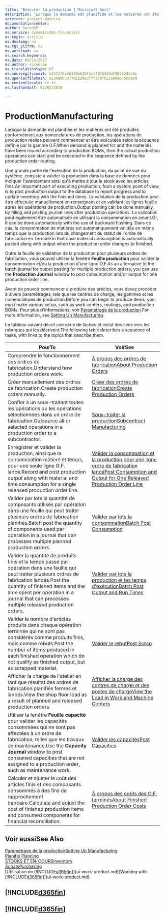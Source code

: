 ```yaml
---
title: "Exécuter la production | Microsoft Docs"
description: "Lorsque la demande est planifiée et les matières ont été produites conformément aux nomenclatures de production, les opérations de production réelles peuvent commencer et être exécutées selon la séquence définie par la gamme O.F."
services: project-madeira
documentationcenter: 
author: SorenGP
ms.service: dynamics365-financials
ms.topic: article
ms.devlang: na
ms.tgt_pltfrm: na
ms.workload: na
ms.search.keywords: 
ms.date: 09/26/2017
ms.author: sgroespe
ms.translationtype: HT
ms.sourcegitcommit: b34f276a764f0e828fbc1f015429df9852242a4c
ms.openlocfilehash: e358e505977e2229ad7f7338fb22e0d8075b0aa9
ms.contentlocale: fr-fr
ms.lasthandoff: 02/02/2018

---
```

# <a name="manufacturing"></a><span data-ttu-id="849b9-103">Production</span><span class="sxs-lookup"><span data-stu-id="849b9-103">Manufacturing</span></span>
<span data-ttu-id="849b9-104">Lorsque la demande est planifiée et les matières ont été produites conformément aux nomenclatures de production, les opérations de production réelles peuvent commencer et être exécutées selon la séquence définie par la gamme O.F.</span><span class="sxs-lookup"><span data-stu-id="849b9-104">When demand is planned for and the materials have been issued according to production BOMs, then the actual production operations can start and be executed in the sequence defined by the production order routing.</span></span>  

<span data-ttu-id="849b9-105">Une grande partie de l'exécution de la production, du point de vue du système, consiste à valider la production dans la base de données pour indiquer l'avancement ainsi qu'à mettre à jour le stock avec les articles finis.</span><span class="sxs-lookup"><span data-stu-id="849b9-105">An important part of executing production, from a system point of view, is to post production output to the database to report progress and to update inventory with the finished items.</span></span> <span data-ttu-id="849b9-106">La validation de la production peut être effectuée manuellement en renseignant et en validant les lignes feuille après les opérations de production.</span><span class="sxs-lookup"><span data-stu-id="849b9-106">Output posting can be done manually, by filling and posting journal lines after production operations.</span></span> <span data-ttu-id="849b9-107">La validation peut également être automatisée en utilisant la consommation en amont.</span><span class="sxs-lookup"><span data-stu-id="849b9-107">Or, it can be done automatically with the use of backward flushing.</span></span> <span data-ttu-id="849b9-108">Dans ce cas, la consommation de matières est automatiquement validée en même temps que la production lors du changement du statut de l'ordre de fabrication en Terminé.</span><span class="sxs-lookup"><span data-stu-id="849b9-108">In that case material consumption is automatically posted along with output when the production order changes to finished.</span></span>  

<span data-ttu-id="849b9-109">Outre la feuille de validation de la production pour plusieurs ordres de fabrication, vous pouvez utiliser la fenêtre **Feuille production** pour valider la consommation et/ou la production d'une ligne O.F.</span><span class="sxs-lookup"><span data-stu-id="849b9-109">As an alternative to the batch journal for output posting for multiple production orders, you can use the **Production Journal** window to post consumption and/or output for one production order line.</span></span>

<span data-ttu-id="849b9-110">Avant de pouvoir commencer à produire des articles, vous devez procéder à divers paramétrages, tels que les centres de charge, les gammes et les nomenclatures de production.</span><span class="sxs-lookup"><span data-stu-id="849b9-110">Before you can begin to produce items, you must make various setup, such as work centers, routings, and production BOMs.</span></span> <span data-ttu-id="849b9-111">Pour plus d'informations, voir [Paramétrage de la production](production-configure-production-processes.md).</span><span class="sxs-lookup"><span data-stu-id="849b9-111">For more information, see [Setting Up Manufacturing](production-configure-production-processes.md).</span></span>

<span data-ttu-id="849b9-112">Le tableau suivant décrit une série de tâches et inclut des liens vers les rubriques qui les décrivent.</span><span class="sxs-lookup"><span data-stu-id="849b9-112">The following table describes a sequence of tasks, with links to the topics that describe them.</span></span>   

|<span data-ttu-id="849b9-113">**Pour**</span><span class="sxs-lookup"><span data-stu-id="849b9-113">**To**</span></span>|<span data-ttu-id="849b9-114">**Voir**</span><span class="sxs-lookup"><span data-stu-id="849b9-114">**See**</span></span>|  
|------------|-------------|  
|<span data-ttu-id="849b9-115">Comprendre le fonctionnement des ordres de fabrication.</span><span class="sxs-lookup"><span data-stu-id="849b9-115">Understand how production orders work.</span></span>|[<span data-ttu-id="849b9-116">À propos des ordres de fabrication</span><span class="sxs-lookup"><span data-stu-id="849b9-116">About Production Orders</span></span>](production-about-production-orders.md)|
|<span data-ttu-id="849b9-117">Créer manuellement des ordres de fabrication.</span><span class="sxs-lookup"><span data-stu-id="849b9-117">Create production orders manually.</span></span>|[<span data-ttu-id="849b9-118">Créer des ordres de fabrication</span><span class="sxs-lookup"><span data-stu-id="849b9-118">Create Production Orders</span></span>](production-how-to-create-production-orders.md)|
|<span data-ttu-id="849b9-119">Confier à un sous-traitant toutes les opérations ou les opérations sélectionnées dans un ordre de fabrication.</span><span class="sxs-lookup"><span data-stu-id="849b9-119">Outsource all or selected operations in a production order to a subcontractor.</span></span>|[<span data-ttu-id="849b9-120">Sous-traiter la production</span><span class="sxs-lookup"><span data-stu-id="849b9-120">Subcontract Manufacturing</span></span>](production-how-to-subcontract-manufacturing.md)|
|<span data-ttu-id="849b9-121">Enregistrer et valider la production, ainsi que la consommation matière et temps, pour une seule ligne O.F. lancé.</span><span class="sxs-lookup"><span data-stu-id="849b9-121">Record and post production output along with material and time consumption for a single released production order line.</span></span>|[<span data-ttu-id="849b9-122">Valider la consommation et la production pour une ligne ordre de fabrication lancé</span><span class="sxs-lookup"><span data-stu-id="849b9-122">Post Consumption and Output for One Released Production Order Line</span></span>](production-how-to-register-consumption-and-output.md)|  
|<span data-ttu-id="849b9-123">Valider par lots la quantité de composants utilisés par opération dans une feuille qui peut traiter plusieurs ordres de fabrication planifiés.</span><span class="sxs-lookup"><span data-stu-id="849b9-123">Batch post the quantity of components used per operation in a journal that can processes multiple planned production orders.</span></span>|[<span data-ttu-id="849b9-124">Valider par lots la consommation</span><span class="sxs-lookup"><span data-stu-id="849b9-124">Batch Post Consumption</span></span>](production-how-to-post-consumption.md)|
|<span data-ttu-id="849b9-125">Valider la quantité de produits finis et le temps passé par opération dans une feuille qui peut traiter plusieurs ordres de fabrication lancés.</span><span class="sxs-lookup"><span data-stu-id="849b9-125">Post the quantity of finished items and the time spent per operation in a journal that can processes multiple released production orders.</span></span>|[<span data-ttu-id="849b9-126">Valider par lots la production et les temps d'exécution</span><span class="sxs-lookup"><span data-stu-id="849b9-126">Batch Post Output and Run Times</span></span>](production-how-to-post-output-quantity.md)|  
|<span data-ttu-id="849b9-127">Valider le nombre d'articles produits dans chaque opération terminée qui ne sont pas considérés comme produits finis, mais comme rebuts.</span><span class="sxs-lookup"><span data-stu-id="849b9-127">Post the number of items produced in each finished operation which do not qualify as finished output, but as scrapped material.</span></span>|[<span data-ttu-id="849b9-128">Valider le rebut</span><span class="sxs-lookup"><span data-stu-id="849b9-128">Post Scrap</span></span>](production-how-to-post-scrap.md)|
|<span data-ttu-id="849b9-129">Afficher la charge de l'atelier en tant que résultat des ordres de fabrication planifiés fermes et lancés.</span><span class="sxs-lookup"><span data-stu-id="849b9-129">View the shop floor load as a result of planned and released production orders.</span></span>|[<span data-ttu-id="849b9-130">Afficher la charge des centres de charge et des postes de charge</span><span class="sxs-lookup"><span data-stu-id="849b9-130">View the Load in Work and Machine Centers</span></span>](production-how-to-view-the-load-on-work-centers.md)|      
|<span data-ttu-id="849b9-131">Utiliser la fenêtre **Feuille capacité** pour valider les capacités consommées qui ne sont pas affectées à un ordre de fabrication, telles que les travaux de maintenance.</span><span class="sxs-lookup"><span data-stu-id="849b9-131">Use the **Capacity Journal** window to post consumed capacities that are not assigned to a production order, such as maintenance work.</span></span>|[<span data-ttu-id="849b9-132">Valider les capacités</span><span class="sxs-lookup"><span data-stu-id="849b9-132">Post Capacities</span></span>](production-how-to-post-capacities.md)|  
|<span data-ttu-id="849b9-133">Calculer et ajuster le coût des articles finis et des composants consommés à des fins de rapprochement bancaire.</span><span class="sxs-lookup"><span data-stu-id="849b9-133">Calculate and adjust the cost of finished production items and consumed components for financial reconciliation.</span></span>|[<span data-ttu-id="849b9-134">À propos des coûts des O.F. terminés</span><span class="sxs-lookup"><span data-stu-id="849b9-134">About Finished Production Order Costs</span></span>](finance-about-finished-production-order-costs.md)|  

## <a name="see-also"></a><span data-ttu-id="849b9-135">Voir aussi</span><span class="sxs-lookup"><span data-stu-id="849b9-135">See Also</span></span>  
[<span data-ttu-id="849b9-136">Paramétrage de la production</span><span class="sxs-lookup"><span data-stu-id="849b9-136">Setting Up Manufacturing</span></span>](production-configure-production-processes.md)  
<span data-ttu-id="849b9-137">[Planifié](production-planning.md)    </span><span class="sxs-lookup"><span data-stu-id="849b9-137">[Planning](production-planning.md)    </span></span>  
[<span data-ttu-id="849b9-138">STOCKS ET EN-COURS</span><span class="sxs-lookup"><span data-stu-id="849b9-138">Inventory</span></span>](inventory-manage-inventory.md)  
[<span data-ttu-id="849b9-139">Achats</span><span class="sxs-lookup"><span data-stu-id="849b9-139">Purchasing</span></span>](purchasing-manage-purchasing.md)  
<span data-ttu-id="849b9-140">[Utilisation de [!INCLUDE[d365fin](includes/d365fin_md.md)]](ui-work-product.md)</span><span class="sxs-lookup"><span data-stu-id="849b9-140">[Working with [!INCLUDE[d365fin](includes/d365fin_md.md)]](ui-work-product.md)</span></span>

## [!INCLUDE[d365fin](includes/free_trial_md.md)]  
## [!INCLUDE[d365fin](includes/training_link_md.md)]

